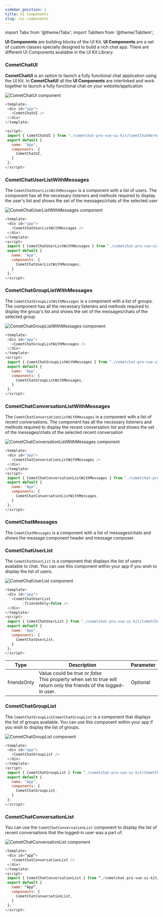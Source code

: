 ```yaml
---
sidebar_position: 1
title: UI Components
slug: /ui-components
---
```


import Tabs from '@theme/Tabs';
import TabItem from '@theme/TabItem';

**UI Components** are building blocks of the UI Kit. **UI Components** are a set of custom classes specially designed to build a rich chat app. There are different UI Components available in the
UI Kit Library.

### CometChatUI

**CometChatUI** is an option to launch a fully functional chat application using the UI Kit. In **CometChatUI**  all the **UI Components** are interlinked and work together to launch a fully functional chat on your website/application

![CometChatUI component](./assets/1623200353.png)

<Tabs>
<TabItem value="javascript" label="Vue">

```Javascript
<template>
 <div id="app">
   <CometChatUI />
 </div>
</template>

<script>
 import { CometChatUI } from "./cometchat-pro-vue-ui-kit/CometChatWorkspace/src";
 export default {
   name: "App",
   components: {
     CometChatUI,
   }
 };
</script>
```

</TabItem>
</Tabs>




### CometChatUserListWithMessages

The `CometChatUserListWithMessages` is a component with a list of users. The component has all the necessary listeners and methods required to display the user's list and shows the set of the messages/chats of the selected user

![CometChatUserListWithMessages component](./assets/1623200359.png)

<Tabs>
<TabItem value="javascript" label="Vue">

```Javascript
<template>
 <div id="app">
   <CometChatUserListWithMessages />
 </div>
</template>
<script>
 import { CometChatUserListWithMessages } from "./cometchat-pro-vue-ui-kit/CometChatWorkspace/src";
 export default {
   name: "App",
   components: {
     CometChatUserListWithMessages,
   }
 };
</script>
```

</TabItem>
</Tabs>



### CometChatGroupListWithMessages

The `CometChatGroupListWithMessages` is a component with a list of groups. The component has all the necessary listeners and methods required to display the group's list and shows the set of the messages/chats of the selected group

![CometChatGroupListWithMessages component](./assets/1623200363.png)

<Tabs>
<TabItem value="javascript" label="Vue">

```Javascript
<template>
 <div id="app">
   <CometChatGroupListWithMessages />
 </div>
</template>
<script>
 import { CometChatGroupListWithMessages } from "./cometchat-pro-vue-ui-kit/CometChatWorkspace/src";
 export default {
   name: "App",
   components: {
     CometChatGroupListWithMessages,
   }
 };
</script>
```

</TabItem>
</Tabs>



### CometChatConversationListWithMessages

The `CometChatConversationListWithMessages` is a component with a list of recent conversations. The component has all the necessary listeners and methods required to display the recent conversation list and shows the set of the messages/chats of the selected recent conversation

![CometChatConversationListWithMessages component](./assets/1623200368.png)

<Tabs>
<TabItem value="javascript" label="Vue">

```Javascript
<template>
 <div id="app">
   <CometChatConversationListWithMessages />
 </div>
</template>
<script>
 import { CometChatConversationListWithMessages } from "./cometchat-pro-vue-ui-kit/CometChatWorkspace/src";
 export default {
   name: "App",
   components: {
     CometChatConversationListWithMessages,
   }
 };
</script>
```

</TabItem>
</Tabs>



### CometChatMessages

The `CometChatMessages` is a component with a list of messages/chats and shows the message component header and message composer.

### CometChatUserList

The `CometChatUserList` is a component that displays the list of users available to chat. You can use this component within your app if you wish to display the list of users.

![CometChatUserList component](./assets/1623200373.png)

<Tabs>
<TabItem value="javascript" label="Vue">

```Javascript
<template>
 <div id="app">
   <CometChatUserList 
        :friendsOnly=false />
 </div>
</template>
<script>
 import { CometChatUserList } from "./cometchat-pro-vue-ui-kit/CometChatWorkspace/src";
 export default {
   name: "App",
   components: {
     CometChatUserList,
   }
 };
</script>
```

</TabItem>
</Tabs>




| Type | Description | Parameter | 
| ---- | ---- | ---- | 
| friendsOnly | Value could be _true_ or _false_<br />This property when set to true will return only the friends of the logged-in user. | Optional | 


### CometChatGroupList

The `CometChatGroupListCometChatGroupList` is a component that displays the list of groups available. You can use this component within your app if you wish to display the list of groups.

![CometChatGroupList component](./assets/1623200377.png)

<Tabs>
<TabItem value="javascript" label="Vue">

```Javascript
<template>
 <div id="app">
   <CometChatGroupList />
 </div>
</template>
<script>
 import { CometChatGroupList } from "./cometchat-pro-vue-ui-kit/CometChatWorkspace/src";
 export default {
   name: "App",
   components: {
     CometChatGroupList,
   }
 };
</script>
```

</TabItem>
</Tabs>



### CometChatConversationList

You can use the `CometChatConversationList` component to display the list of recent conversations that the logged-in user was a part of.

![CometChatConversationList component](./assets/1623200380.png)

<Tabs>
<TabItem value="javascript" label="Vue">

```Javascript
<template>
 <div id=“app”>
   <CometChatConversationList />
 </div>
</template>
<script>
 import { CometChatConversationList } from “./cometchat-pro-vue-ui-kit/CometChatWorkspace/src”;
 export default {
   name: “App”,
   components: {
     CometChatConversationList,
   }
 };
</script>
```

</TabItem>
</Tabs>


